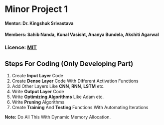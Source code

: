 # **Minor Project 1**

#### Mentor: Dr. Kingshuk Srivastava
#### Members: Sahib Nanda, Kunal Vasisht, Ananya Bundela, Akshiti Agarwal

### Licence: [MIT](LICENSE)

## **Steps For Coding (Only Developing Part)**

1. Create **Input Layer** Code
2. Create **Dense Layer** Code With Different Activation Functions
3. Add Other Layers Like **CNN**, **RNN**, **LSTM** etc. 
4. Write **Output Layer** Code
5. Write **Optimizing Algorithms** Like Adam etc.
6. Write **Pruning** Algorithms
7. Create **Training** And **Testing** Functions With Automating Iterations

**Note:** Do All This With Dynamic Memory Allocation.
